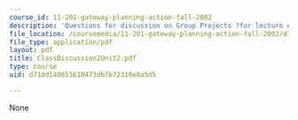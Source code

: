 ```yaml
---
course_id: 11-201-gateway-planning-action-fall-2002
description: 'Questions for discussion on Group Projects ?for lecture #8.'
file_location: /coursemedia/11-201-gateway-planning-action-fall-2002/d71dd140851610473db7b72310e8a5d5_ClassDiscussion2Unit2.pdf
file_type: application/pdf
layout: pdf
title: ClassDiscussion2Unit2.pdf
type: course
uid: d71dd140851610473db7b72310e8a5d5

---
```

None